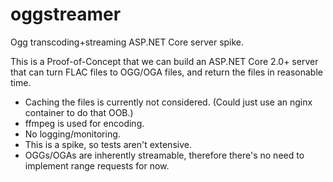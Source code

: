 # oggstreamer
Ogg transcoding+streaming ASP.NET Core server spike.

This is a Proof-of-Concept that we can build an ASP.NET Core 2.0+ server that can turn FLAC files to OGG/OGA files, and return the files in reasonable time.
- Caching the files is currently not considered. (Could just use an nginx container to do that OOB.)
- ffmpeg is used for encoding.
- No logging/monitoring.
- This is a spike, so tests aren't extensive.
- OGGs/OGAs are inherently streamable, therefore there's no need to implement range requests for now.
